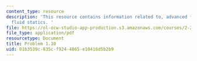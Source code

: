 ```yaml
---
content_type: resource
description: 'This resource contains information related to, advanced fluid mechanics,
  fluid statics. '
file: https://ol-ocw-studio-app-production.s3.amazonaws.com/courses/2-25-advanced-fluid-mechanics-fall-2013/01b3539c835cf9244865e10416d5b2b9_MIT2_25F13_Shapi1.10_Probl.pdf
file_type: application/pdf
resourcetype: Document
title: Problem 1.10
uid: 01b3539c-835c-f924-4865-e10416d5b2b9
---
```

